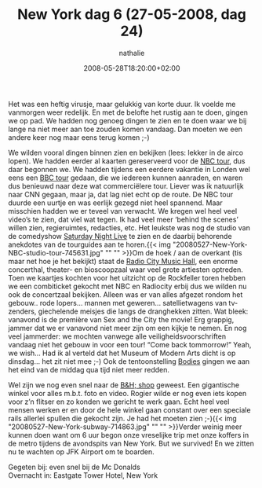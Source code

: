﻿---
title: New York dag 6 (27-05-2008, dag 24)
author: nathalie
type: post
date: 2008-05-28T18:20:00+02:00
url: /weblog/2008/05/28/new-york-dag-6-27-05-2008-dag-24/
commentFolder: 2008-05-28-new-york-dag-6-27-05-2008-dag-24
categories:
- Vakantie
tags:
- Amerika
- Oost-kant
resources:
- src: 20080527-New-York-NBC-studio-tour-745631.jpg
- src: 20080527-New-York-subway-714863.jpg

---
Het was een heftig virusje, maar gelukkig van korte duur. Ik voelde me vanmorgen weer redelijk. En met de belofte het rustig aan te doen, gingen we op pad. We hadden nog genoeg dingen te zien en te doen waar we bij lange na niet meer aan toe zouden komen vandaag. Dan moeten we een andere keer nog maar eens terug komen ;-)  

We wilden vooral dingen binnen zien en bekijken (lees: lekker in de airco lopen). We hadden eerder al kaarten gereserveerd voor de [NBC tour](http://www.nbcuniversalstore.com/index.php?v=nbunbcmktnbt), dus daar begonnen we. We hadden tijdens een eerdere vakantie in Londen wel eens een [BBC tour](http://www.bbc.co.uk/tours/tvc.shtml) gedaan, die we iedereen kunnen aanraden, en waren dus benieuwd naar deze wat commerciëlere tour. Liever was ik natuurlijk naar CNN gegaan, maar ja, dat lag niet echt op de route. De NBC tour duurde een uurtje en was eerlijk gezegd niet heel spannend. Maar misschien hadden we er teveel van verwacht. We kregen wel heel veel video’s te zien, dat viel wat tegen. Ik had veel meer ‘behind the scenes’ willen zien, regieruimtes, redacties, etc. Het leukste was nog de studio van de comedyshow [Saturday Night Live](http://www.nbc.com/Saturday_Night_Live/) te zien en de daarbij behorende anekdotes van de tourguides aan te horen.{{< img "20080527-New-York-NBC-studio-tour-745631.jpg" ""  "" >}}Om de hoek / aan de overkant (tis maar net hoe je het bekijkt) staat de [Radio City Music Hall](http://www.radiocity.com/), een enorme concerthal, theater- en bioscoopzaal waar veel grote artiesten optreden. Toen we kaartjes kochten voor het uitzicht op de Rockfeller toren hebben we een combiticket gekocht met NBC en Radiocity erbij dus we wilden nu ook de concertzaal bekijken. Alleen was er van alles afgezet rondom het gebouw.. rode lopers… mannen met geweren... satellietwagens van tv-zenders, giechelende meisjes die langs de dranghekken zitten. Wat bleek: vanavond is de première van Sex and the City the movie! Erg grappig, jammer dat we er vanavond niet meer zijn om een kijkje te nemen. En nog veel jammerder: we mochten vanwege alle veiligheidsvoorschriften vandaag niet het gebouw in voor een tour! “Come back tommorrow!”  Yeah, we wish… Had ik al verteld dat het Museum of Modern Arts dicht is op dinsdag… het zit niet mee ;-)  Ook de tentoonstelling [Bodies](http://www.bodiestheexhibition.com/) gingen we aan het eind van de middag qua tijd niet meer redden.  

Wel zijn we nog even snel naar de [B&H; shop](http://www.bhphotovideo.com/) geweest. Een gigantische winkel voor alles m.b.t. foto en video. Rogier wilde er nog even iets kopen voor z’n flitser en zo konden we gericht te werk gaan. Echt heel veel mensen werken er en door de hele winkel gaan constant over een speciale rails allerlei spullen die gekocht zijn. Je had het moeten zien ;-){{< img "20080527-New-York-subway-714863.jpg" ""  "" >}}Verder weinig meer kunnen doen want om 6 uur begon onze vreselijke trip met onze koffers in de metro tijdens de avondspits van New York. But we survived! En we zitten nu te wachten op JFK Airport om te boarden.  

Gegeten bij: even snel bij de Mc Donalds  
Overnacht in: Eastgate Tower Hotel, New York
